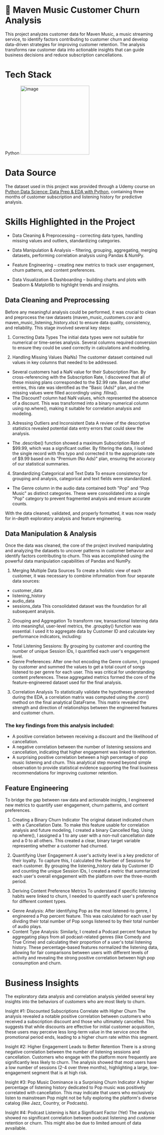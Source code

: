 # 🎵 Maven Music Customer Churn Analysis

This project analyzes customer data for Maven Music, a music streaming service, to identify factors contributing to customer churn and develop data-driven strategies for improving customer retention. The analysis transforms raw customer data into actionable insights that can guide business decisions and reduce subscription cancellations.

# Tech Stack 

Python
<img width="225" height="225" alt="image" src="https://github.com/user-attachments/assets/4d83ba92-0f50-4f2b-962e-cda0d76aba51" />

# Data Source
The dataset used in this project was provided through a Udemy course on [Python Data Science: Data Prep & EDA with Python](https://www.udemy.com/course/data-science-in-python-data-prep-eda/?srsltid=AfmBOoqUzd9qwlxAtlDCwfd0nvb6J4K1so2AANmw9J-fYzrGrFiBedBr), containing three months of customer subscription and listening history for predictive analysis.


# Skills Highlighted in the Project

- Data Cleaning & Preprocessing – correcting data types, handling missing values and outliers, standardizing categories.

- Data Manipulation & Analysis – filtering, grouping, aggregating, merging datasets, performing correlation analysis using Pandas & NumPy.

- Feature Engineering – creating new metrics to track user engagement, churn patterns, and content preferences.

- Data Visualization & Dashboarding – building charts and plots with Seaborn & Matplotlib to highlight trends and insights.


## Data Cleaning and Preprocessing

Before any meaningful analysis could be performed, it was crucial to clean and preprocess the raw datasets (maven_music_customers.csv and maven_music_listening_history.xlsx) to ensure data quality, consistency, and reliability. This stage involved several key steps:

1. Correcting Data Types
The initial data types were not suitable for numerical or time-series analysis. Several columns required conversion to ensure they could be used correctly in calculations and modeling.

2. Handling Missing Values (NaNs)
The customer dataset contained null values in key columns that needed to be addressed.
- Several customers had a NaN value for their Subscription Plan. By cross-referencing with the Subscription Rate, I discovered that all of these missing plans corresponded to the $2.99 rate. Based on other entries, this rate was identified as the "Basic (Ads)" plan, and the missing values were filled accordingly using .fillna().
- The Discount? column had NaN values, which represented the absence of a discount. This was transformed into a binary numerical column using np.where(), making it suitable for correlation analysis and modeling.

3. Adressing Outliers and Inconsistent Data
A review of the descriptive statistics revealed potential data entry errors that could skew the analysis.
- The .describe() function showed a maximum Subscription Rate of $99.99, which was a significant outlier. By filtering the data, I isolated the single record with this typo and corrected it to the appropriate rate of $9.99 based on its "Premium (No Ads)" plan, ensuring the accuracy of our statistical summaries.

4. Standardizing Categorical and Text Data
To ensure consistency for grouping and analysis, categorical and text fields were standardized.
- The Genre column in the audio data contained both "Pop" and "Pop Music" as distinct categories. These were consolidated into a single "Pop" category to prevent fragmented analysis and ensure accurate counts.

With the data cleaned, validated, and properly formatted, it was now ready for in-depth exploratory analysis and feature engineering.

## Data Manipulation & Analysis

Once the data was cleaned, the core of the project involved manipulating and analyzing the datasets to uncover patterns in customer behavior and identify factors contributing to churn. This was accomplished using the powerful data manipulation capabilities of Pandas and NumPy.

1. Merging Multiple Data Sources
To create a holistic view of each customer, it was necessary to combine information from four separate data sources:

- customer_data
- listening_history
- audio_data
- sessions_data
This consolidated dataset was the foundation for all subsequent analysis.

2. Grouping and Aggregation 
To transform raw, transactional listening data into meaningful, user-level metrics, the .groupby() function was essential. I used it to aggregate data by Customer ID and calculate key performance indicators, including:
- Total Listening Sessions: By grouping by customer and counting the number of unique Session IDs, I quantified each user's engagement level.
- Genre Preferences: After one-hot encoding the Genre column, I grouped by customer and summed the values to get a total count of songs listened to per genre for each user. This was critical for understanding content preferences.
These aggregated metrics formed the core of the feature-engineered dataset used for the final analysis.

3. Correlation Analysis
To statistically validate the hypotheses generated during the EDA, a correlation matrix was computed using the .corr() method on the final analytical DataFrame. This matrix revealed the strength and direction of relationships between the engineered features and customer churn.

### The key findings from this analysis included:
- A positive correlation between receiving a discount and the likelihood of cancellation.
- A negative correlation between the number of listening sessions and cancellation, indicating that higher engagement was linked to retention.
- A surprising positive correlation between a high percentage of pop music listening and churn.
This analytical step moved beyond simple observation to provide statistical evidence supporting the final business recommendations for improving customer retention.

## Feature Engineering

To bridge the gap between raw data and actionable insights, I engineered new metrics to quantify user engagement, churn patterns, and content preferences.

1. Creating a Binary Churn Indicator
The original dataset indicated churn with a Cancellation Date. To make this feature usable for correlation analysis and future modeling, I created a binary Cancelled flag. Using np.where(), I assigned a 1 to any user with a non-null cancellation date and a 0 to all others. This created a clear, binary target variable representing whether a customer had churned.

2. Quantifying User Engagement
A user's activity level is a key predictor of their loyalty. To capture this, I calculated the Number of Sessions for each customer. By grouping the listening_history data by Customer ID and counting the unique Session IDs, I created a metric that summarized each user's overall engagement with the platform over the three-month period.

4. Deriving Content Preference Metrics
To understand if specific listening habits were linked to churn, I needed to quantify each user's preference for different content types.
- Genre Analysis: After identifying Pop as the most listened-to genre, I engineered a Pop percent feature. This was calculated for each user by dividing their total number of Pop songs listened to by their total number of audio plays.
- Content Type Analysis: Similarly, I created a Podcast percent feature by aggregating plays from all podcast-related genres (like Comedy and True Crime) and calculating their proportion of a user's total listening history.
These percentage-based features normalized the listening data, allowing for fair comparisons between users with different levels of activity and revealing the strong positive correlation between high pop consumption and churn.


# Business Insights

The exploratory data analysis and correlation analysis yielded several key insights into the behaviors of customers who are most likely to churn. 

Insight #1: Discounted Subscriptions Correlate with Higher Churn
The analysis revealed a notable positive correlation between customers who received a subscription discount and those who ultimately cancelled. This suggests that while discounts are effective for initial customer acquisition, these users may perceive less long-term value in the service once the promotional period ends, leading to a higher churn rate within this segment.

Insight #2: Higher Engagement Leads to Better Retention
There is a strong negative correlation between the number of listening sessions and cancellation. Customers who engage with the platform more frequently are significantly less likely to churn. The analysis showed that most users have a low number of sessions (2-4 over three months), highlighting a large, low-engagement segment that is at high risk.

Insight #3: Pop Music Dominance is a Surprising Churn Indicator
A higher percentage of listening history dedicated to Pop music was positively correlated with cancellation. This may indicate that users who exclusively listen to mainstream Pop might not be fully exploring the platform's diverse catalog (like Jazz, Country, or Podcasts). 

Insight #4: Podcast Listening is Not a Significant Factor (Yet)
The analysis showed no significant correlation between podcast listening and customer retention or churn. This might also be due to limited amount of data avvailable.
